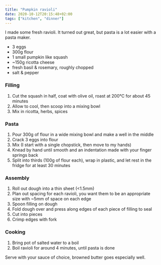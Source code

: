 ```yaml
---
title: "Pumpkin ravioli"
date: 2020-10-12T20:15:48+02:00
tags: ["kitchen", "dinner"]
---
```


I made some fresh ravioli. It turned out great, but pasta is a lot easier with a pasta maker.

- 3 eggs
- 300g flour
- 1 small pumpkin like squash
- ~150g ricotta cheese
- fresh basil & rosemary, roughly chopped
- salt & pepper

### Filling

1. Cut the squash in half, coat with olive oil, roast at 200℃ for about 45 minutes
2. Allow to cool, then scoop into a mixing bowl
3. Mix in ricotta, herbs, spices

### Pasta

1. Pour 300g of flour in a wide mixing bowl and make a well in the middle
2. Crack 3 eggs into flour
3. Mix (I start with a single chopstick, then move to my hands)
4. Knead by hand until smooth and an indentation made with your finger springs back
5. Split into thirds (100g of flour each), wrap in plastic, and let rest in the fridge for at least 30 minutes

### Assembly

1. Roll out dough into a thin sheet (<1.5mm)
2. Plan out spacing for each ravioli, you want them to be an appropriate size with ~5mm of space on each edge
3. Spoon filling on dough
4. Fold dough over and press along edges of each piece of filling to seal
5. Cut into pieces
6. Crimp edges with fork

### Cooking

1. Bring pot of salted water to a boil
2. Boil ravioli for around 4 minutes, until pasta is done

Serve with your sauce of choice, browned butter goes especially well.
